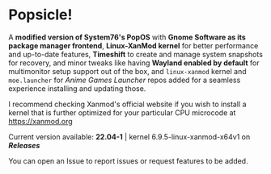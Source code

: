 # Popsicle!
A **modified version of System76's PopOS** with **Gnome Software as its package manager frontend**, **Linux-XanMod kernel** for better performance and up-to-date features, **Timeshift** to create and manage system snapshots for recovery, and minor tweaks like having **Wayland enabled by default** for multimonitor setup support out of the box, and `linux-xanmod` kernel and `moe.launcher` for *Anime Games Launcher* repos added for a seamless experience installing and updating those.

I recommend checking Xanmod's official website if you wish to install a kernel that is further optimized for your particular CPU microcode at https://xanmod.org

Current version available: **22.04-1** | kernel 6.9.5-linux-xanmod-x64v1 on ***Releases***

You can open an Issue to report issues or request features to be added. 
